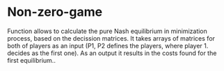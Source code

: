 # Non-zero-game

Function allows to calculate the pure Nash equilibrium in minimization process, based on the decission matrices. 
It takes arrays of matrices for both of players as an input (P1, P2 defines the players, where player 1. decides as the first one). 
As an output it results in the costs found for the first equilibrium.. 
